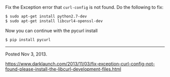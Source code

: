 Fix the Exception error that `curl-config` is not found. Do the following to fix:

```bash
$ sudo apt-get install python2.7-dev
$ sudo apt-get install libcurl4-openssl-dev
```

Now you can continue with the pycurl install

```bash
$ pip install pycurl
```

---

Posted Nov 3, 2013.

https://www.darklaunch.com/2013/11/03/fix-exception-curl-config-not-found-please-install-the-libcurl-development-files.html